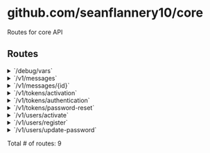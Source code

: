 # github.com/seanflannery10/core

Routes for core API

## Routes

<details>
<summary>`/debug/vars`</summary>

- [Metrics]()
- [RecoverPanic]()
- [SetQueriesCtx.func1]()
- [SetMailerCtx.func1]()
- [Authenticate]()
- **/debug/vars**
	- _GET_
		- [ttp.Handler.ServeHTTP-fm]()

</details>
<details>
<summary>`/v1/messages`</summary>

- [Metrics]()
- [RecoverPanic]()
- [SetQueriesCtx.func1]()
- [SetMailerCtx.func1]()
- [Authenticate]()
- **/v1/messages**
	- [RequireAuthenticatedUser]()
	- **/**
		- _POST_
			- [CreateMessageHandler]()
		- _GET_
			- [GetMessagesUserHandler]()

</details>
<details>
<summary>`/v1/messages/{id}`</summary>

- [Metrics]()
- [RecoverPanic]()
- [SetQueriesCtx.func1]()
- [SetMailerCtx.func1]()
- [Authenticate]()
- **/v1/messages**
	- [RequireAuthenticatedUser]()
	- **/{id}**
		- **/**
			- _PATCH_
				- [UpdateMessageHandler]()
			- _DELETE_
				- [DeleteMessageHandler]()
			- _GET_
				- [GetMessageHandler]()

</details>
<details>
<summary>`/v1/tokens/activation`</summary>

- [Metrics]()
- [RecoverPanic]()
- [SetQueriesCtx.func1]()
- [SetMailerCtx.func1]()
- [Authenticate]()
- **/v1/tokens**
	- **/activation**
		- _PUT_
			- [CreateTokenActivationHandler]()

</details>
<details>
<summary>`/v1/tokens/authentication`</summary>

- [Metrics]()
- [RecoverPanic]()
- [SetQueriesCtx.func1]()
- [SetMailerCtx.func1]()
- [Authenticate]()
- **/v1/tokens**
	- **/authentication**
		- _POST_
			- [CreateTokenAuthHandler]()

</details>
<details>
<summary>`/v1/tokens/password-reset`</summary>

- [Metrics]()
- [RecoverPanic]()
- [SetQueriesCtx.func1]()
- [SetMailerCtx.func1]()
- [Authenticate]()
- **/v1/tokens**
	- **/password-reset**
		- _PUT_
			- [CreateTokenPasswordResetHandler]()

</details>
<details>
<summary>`/v1/users/activate`</summary>

- [Metrics]()
- [RecoverPanic]()
- [SetQueriesCtx.func1]()
- [SetMailerCtx.func1]()
- [Authenticate]()
- **/v1/users**
	- **/activate**
		- _PUT_
			- [ActivateUserHandler]()

</details>
<details>
<summary>`/v1/users/register`</summary>

- [Metrics]()
- [RecoverPanic]()
- [SetQueriesCtx.func1]()
- [SetMailerCtx.func1]()
- [Authenticate]()
- **/v1/users**
	- **/register**
		- _POST_
			- []()

</details>
<details>
<summary>`/v1/users/update-password`</summary>

- [Metrics]()
- [RecoverPanic]()
- [SetQueriesCtx.func1]()
- [SetMailerCtx.func1]()
- [Authenticate]()
- **/v1/users**
	- **/update-password**
		- _PUT_
			- [UpdateUserPasswordHandler]()

</details>

Total # of routes: 9

